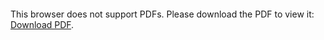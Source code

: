 <object data="christ-in-song/CIS1908pdfs/538.pdf" type="application/pdf" width="100%" height="1024px">
    <embed src="christ-in-song/CIS1908pdfs/538.pdf">
        <p>This browser does not support PDFs. Please download the PDF to view it: <a href="christ-in-song/CIS1908pdfs/538.pdf">Download PDF</a>.</p>
    </embed>
</object>
